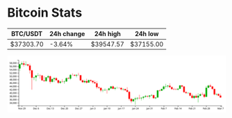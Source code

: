 # Bitcoin Stats

BTC/USDT|24h change|24h high|24h low|
|---|---|---|---|
|$37303.70|-3.64%|$39547.57|$37155.00|

<img src="./chart.svg">
